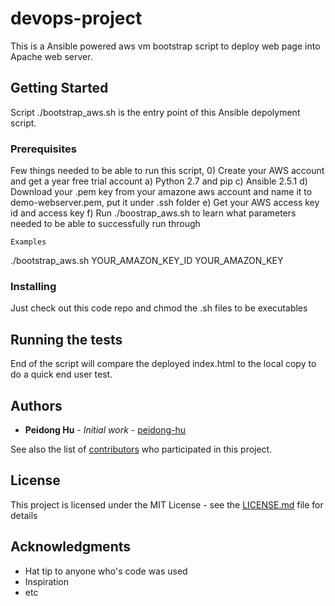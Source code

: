 # devops-project

This is a Ansible powered aws vm bootstrap script to deploy web page into Apache web server.

## Getting Started

Script ./bootstrap_aws.sh is the entry point of this Ansible depolyment script.

### Prerequisites

Few things needed to be able to run this script,
0) Create your AWS account and get a year free trial account
a) Python 2.7 and pip
c) Ansible 2.5.1
d) Download your .pem key from your amazone aws account and name it to demo-webserver.pem, put it under .ssh folder
e) Get your AWS access key id and access key
f) Run ./boostrap_aws.sh to learn what parameters needed to be able to successfully run through

```
Examples
```
./bootstrap_aws.sh YOUR_AMAZON_KEY_ID YOUR_AMAZON_KEY

### Installing

Just check out this code repo and chmod the .sh files to be executables

## Running the tests

End of the script will compare the deployed index.html to the local copy to do a quick end user test. 


## Authors

* **Peidong Hu** - *Initial work* - [peidong-hu](https://github.com/peidong-hu)

See also the list of [contributors](https://github.com/your/project/contributors) who participated in this project.

## License

This project is licensed under the MIT License - see the [LICENSE.md](LICENSE.md) file for details

## Acknowledgments

* Hat tip to anyone who's code was used
* Inspiration
* etc
